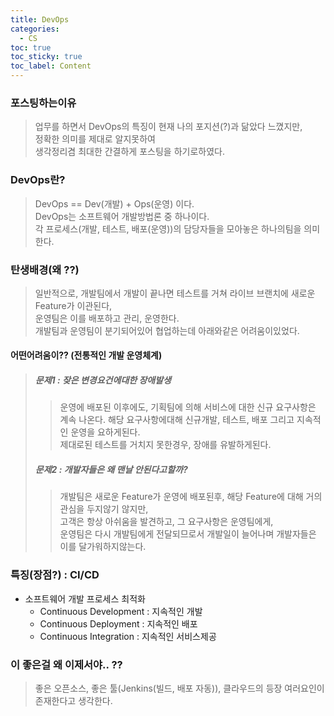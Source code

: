 ```yaml
---
title: DevOps 
categories: 
  - CS
toc: true
toc_sticky: true
toc_label: Content 
---
```

### 포스팅하는이유
> 업무를 하면서 DevOps의 특징이 현재 나의 포지션(?)과 닮았다 느꼈지만,<br>
정확한 의미를 제대로 알지못하여 <br>
생각정리겸 최대한 간결하게 포스팅을 하기로하였다. 

### DevOps란?
> DevOps == Dev(개발) + Ops(운영) 이다.<br>
> DevOps는 소프트웨어 개발방법론 중 하나이다.<br>
> 각 프로세스(개발, 테스트, 배포(운영))의 담당자들을 모아놓은 하나의팀을 의미한다.


### 탄생배경(왜 ??)
> 일반적으로, 개발팀에서 개발이 끝나면 테스트를 거쳐 라이브 브랜치에 새로운 Feature가 이관된다,<br>
> 운영팀은 이를 배포하고 관리, 운영한다.<br>
> 개발팀과 운영팀이 분기되어있어 협업하는데 아래와같은 어려움이있었다. 

#### 어떤어려움이?? (전통적인 개발 운영체계)
> ##### 문제1 : 잦은 변경요건에대한 장애발생  
> > 운영에 배포된 이후에도, 기획팀에 의해 서비스에 대한 신규 요구사항은 계속 나온다.
> > 해당 요구사항에대해 신규개발, 테스트, 배포 그리고 지속적인 운영을 요하게된다. <br>
> > 제대로된 테스트를 거치지 못한경우, 장애를 유발하게된다. 
> 
> ##### 문제2 : 개발자들은 왜 맨날 안된다고할까?
> > 개발팀은 새로운 Feature가 운영에 배포된후, 해당 Feature에 대해 거의 관심을 두지않기 않지만, <br>
> > 고객은 항상 아쉬움을 발견하고, 그 요구사항은 운영팀에게, <br>
> > 운영팀은 다시 개발팀에게 전달되므로서 개발일이 늘어나며 개발자들은 이를 달가워하지않는다.


### 특징(장점?) : CI/CD
- 소프트웨어 개발 프로세스 최적화 
    - Continuous Development : 지속적인 개발
    - Continuous Deployment : 지속적인 배포
    - Continuous Integration : 지속적인 서비스제공
    
### 이 좋은걸 왜 이제서야.. ??

> 좋은 오픈소스, 좋은 툴(Jenkins(빌드, 배포 자동)), 클라우드의 등장 
여러요인이 존재한다고 생각한다. 

